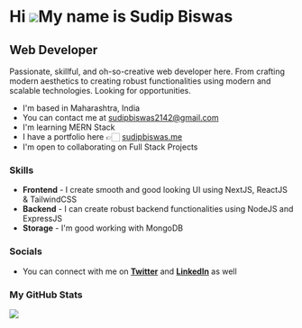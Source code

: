 Hi ![](https://user-images.githubusercontent.com/18350557/176309783-0785949b-9127-417c-8b55-ab5a4333674e.gif)My name is Sudip Biswas
====================================================================================================================================

Web Developer
-------------

Passionate, skillful, and oh-so-creative web developer here. From crafting modern aesthetics to creating robust functionalities using modern and scalable technologies. Looking for opportunities.

* I'm based in Maharashtra, India
* You can contact me at sudipbiswas2142@gmail.com
* I'm learning MERN Stack
* I have a portfolio here 👉🏻 [sudipbiswas.me](https://www.sudipbiswas.me)
* I'm open to collaborating on Full Stack Projects

### Skills

* **Frontend** - I create smooth and good looking UI using NextJS, ReactJS & TailwindCSS
* **Backend** - I can create robust backend functionalities using NodeJS and ExpressJS
* **Storage** - I'm good working with MongoDB

### Socials

* You can connect with me on **[Twitter](https://twitter.com/SudipB7_)** and **[LinkedIn](https://linkedin.com/in/sudipb7)** as well

### My GitHub Stats

<a href="http://www.github.com/sudipb7"><img src="https://github-readme-streak-stats.herokuapp.com/?user=sudipb7&hide_border=true" /></a>
